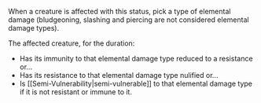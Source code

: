 When a creature is affected with this status, pick a type of elemental damage (bludgeoning, slashing and piercing are not considered elemental damage types).

The affected creature, for the duration:
- Has its immunity to that elemental damage type reduced to a resistance or...
- Has its resistance to that elemental damage type nulified or...
- Is [[Semi-Vulnerability|semi-vulnerable]] to that elemental damage type if it is not resistant or immune to it.